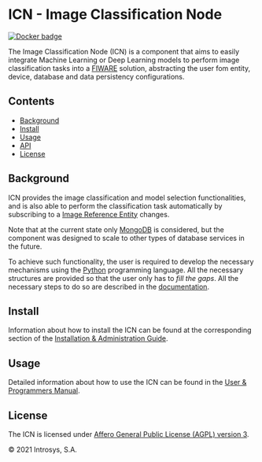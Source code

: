 # ICN - Image Classification Node

[![Docker badge](https://img.shields.io/docker/pulls/introsyspt/icn.svg)](https://hub.docker.com/repository/docker/introsyspt/icn)

The Image Classification Node (ICN) is a component that aims to easily integrate Machine Learning or Deep Learning models to perform image classification tasks into a [FIWARE](https://fiware-tutorials.readthedocs.io/en/latest/) solution, abstracting the user fom entity, device, database and data persistency configurations.

## Contents

- [Background](#background)
- [Install](#install)
- [Usage](#usage)
- [API](#api)
- [License](#license)

## Background

ICN provides the image classification and model selection functionalities, and is also able to perform the classification task automatically by subscribing to a [Image Reference Entity](../../gcn/data_models/image_reference.json) changes.

Note that at the current state only [MongoDB](https://www.mongodb.com/) is considered, but the component was designed to scale to other types of database services in the future.

To achieve such functionality, the user is required to develop the necessary mechanisms using the [Python](https://www.python.org/) programming language. All the necessary structures are provided so that the user only has to *fill the gaps*. All the necessary steps to do so are described in the [documentation](docs).

## Install

Information about how to install the ICN can be found at the corresponding section of the
[Installation & Administration Guide](docs/installationguide.md).

## Usage

Detailed information about how to use the ICN can be found in the [User & Programmers Manual](docs/usermanual.md).

## License

The ICN is licensed under [Affero General Public License (AGPL) version 3](../LICENSE).

© 2021 Introsys, S.A.
